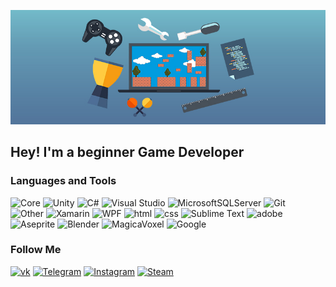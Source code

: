 ![Header](https://github.com/ShahzodHD/ShahzodHD/blob/main/assets/header.png) 

## Hey! I'm a beginner Game Developer

### Languages and Tools
![Core](https://img.shields.io/badge/-Core-red?style=flat-square)
![Unity](https://img.shields.io/badge/-Unity-%23000000?style=flat-square&logo=unity)
![C#](https://img.shields.io/badge/C%23-%23239120.svg?style=flat-square&logo=c-sharp&logoColor=white)
![Visual Studio](https://img.shields.io/badge/Visual%20Studio-5C2D91.svg?style=flat-square&logo=visual-studio&logoColor=white)
![MicrosoftSQLServer](https://img.shields.io/badge/Microsoft%20SQL%20Sever-CC2927?style=flat-square&logo=microsoft%20sql%20server&logoColor=white)
![Git](https://img.shields.io/badge/git-%23F05033.svg?style=flat-square&logo=git&logoColor=white)<br>
![Other](https://img.shields.io/badge/-Other-red?style=flat-square)
![Xamarin](https://img.shields.io/badge/Xamarin-3199DC?style=flat-square&logo=xamarin&logoColor=white)
![WPF](https://img.shields.io/badge/WPF-5C2D91?style=flat-square&logo=visual-studio&logoColor=white)
![html](https://img.shields.io/badge/HTML-%23E34F26?style=flat-square&logo=html5&logoColor=white)
![css](https://img.shields.io/badge/CSS-%231572B6?&style=flat-square&logo=css3&logoColor=white)
![Sublime Text](https://img.shields.io/badge/sublime_text-%23575757.svg?style=flat-square&logo=sublime-text&logoColor=important)
![adobe](https://img.shields.io/badge/ADOBE-%23FF0000?style=flat-square&logo=adobe&logoColor=white)
![Aseprite](https://img.shields.io/badge/Aseprite-7D929E?style=flat-square&logo=Aseprite&logoColor=white)
![Blender](https://img.shields.io/badge/blender-%23F5792A.svg?style=flat-square&logo=blender&logoColor=white)
![MagicaVoxel](https://img.shields.io/badge/MagicaVoxel-9400D3.svg?style=flat-square&logo=pixel&logoColor=white)
![Google](https://img.shields.io/badge/google-4285F4?style=flat-square&logo=google&logoColor=white)

### Follow Me
[![vk](https://img.shields.io/badge/-ВКонтакте-4f7db3?style=flat-square&logo=VK)](https://vk.com/khalimov202)
[![Telegram](https://img.shields.io/badge/-Telegram-2CA5E0?style=flat-square&logo=telegram)](https://t.me/shahzodhd)
[![Instagram](https://img.shields.io/badge/-Instagram-%23E4405F?style=flat-square&logo=Instagram&logoColor=white)](https://www.instagram.com/khalimov02/)
[![Steam](https://img.shields.io/badge/-steam-%23000000?style=flat-square&logo=steam&logoColor=white)](https://steamcommunity.com/id/1504043)
